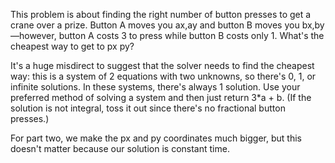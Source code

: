 This problem is about finding the right number of button presses to get a crane over a prize. Button A moves you ax,ay and button B moves you bx,by—however, button A costs 3 to press while button B costs only 1. What's the cheapest way to get to px py?

It's a huge misdirect to suggest that the solver needs to find the cheapest way: this is a system of 2 equations with two unknowns, so there's 0, 1, or infinite solutions. In these systems, there's always 1 solution. Use your preferred method of solving a system and then just return 3*a + b. (If the solution is not integral, toss it out since there's no fractional button presses.)

For part two, we make the px and py coordinates much bigger, but this doesn't matter because our solution is constant time.